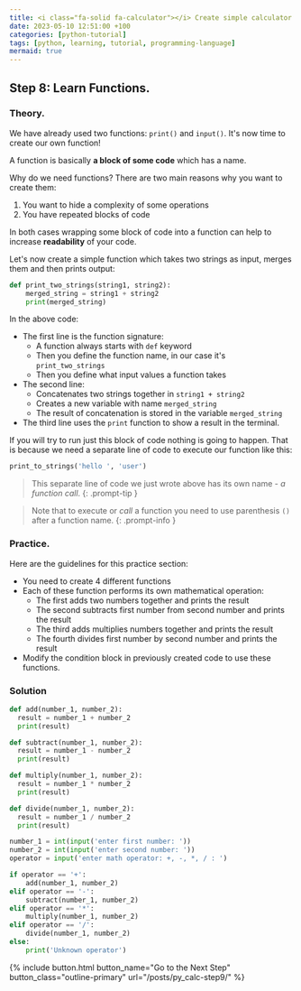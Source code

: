 ```yaml
--- 
title: <i class="fa-solid fa-calculator"></i> Create simple calculator - Step 8
date: 2023-05-10 12:51:00 +100
categories: [python-tutorial]
tags: [python, learning, tutorial, programming-language]
mermaid: true
---
```


## Step 8: Learn Functions.

### Theory.

We have already used two functions: `print()` and `input()`. It's now time to create our own function!

A function is basically **a block of some code** which has a name.  

Why do we need functions? There are two main reasons why you want to create them:
1. You want to hide a complexity of some operations
2. You have repeated blocks of code  

In both cases wrapping some block of code into a function can help to increase **readability** of your code. 

Let's now create a simple function which takes two strings as input, merges them and then prints output:

```python
def print_two_strings(string1, string2):
    merged_string = string1 + string2
    print(merged_string)
```

In the above code:
- The first line is the function signature:
  - A function always starts with `def` keyword
  - Then you define the function name, in our case it's `print_two_strings`
  - Then you define what input values a function takes
- The second line:
  - Concatenates two strings together in `string1 + string2`
  - Creates a new variable with name `merged_string`
  - The result of concatenation is stored in the variable `merged_string`
- The third line uses the `print` function to show a result in the terminal.

If you will try to run just this block of code nothing is going to happen. That is because we need a separate line of code to execute our function like this:
```python
print_to_strings('hello ', 'user')
```

> This separate line of code we just wrote above has its own name - *a function call*. 
{: .prompt-tip }

> Note that to execute or *call* a function you need to use parenthesis `()` after a function name. 
{: .prompt-info }

### Practice.

Here are the guidelines for this practice section:
- You need to create 4 different functions
- Each of these function performs its own mathematical operation:
  - The first adds two numbers together and prints the result
  - The second subtracts first number from second number and prints the result
  - The third adds multiplies numbers together and prints the result
  - The fourth divides first number by second number and prints the result
- Modify the condition block in previously created code to use these functions.


### Solution
```python
def add(number_1, number_2):
  result = number_1 + number_2
  print(result)

def subtract(number_1, number_2):
  result = number_1 - number_2
  print(result)

def multiply(number_1, number_2):
  result = number_1 * number_2
  print(result)

def divide(number_1, number_2):
  result = number_1 / number_2
  print(result)

number_1 = int(input('enter first number: '))
number_2 = int(input('enter second number: '))
operator = input('enter math operator: +, -, *, / : ')

if operator == '+':
    add(number_1, number_2)
elif operator == '-':
    subtract(number_1, number_2)
elif operator == '*':
    multiply(number_1, number_2)
elif operator == '/':
    divide(number_1, number_2)    
else:
    print('Unknown operator')
```

 {% include button.html button_name="Go to the Next Step" button_class="outline-primary" url="/posts/py_calc-step9/" %}